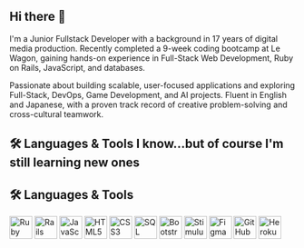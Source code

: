 ## Hi there 👋

I'm a Junior Fullstack Developer with a background in 17 years of digital media production. Recently completed a 9-week coding bootcamp at Le Wagon, gaining hands-on experience in Full-Stack Web Development, Ruby on Rails, JavaScript, and databases. 

Passionate about building scalable, user-focused applications and exploring Full-Stack, DevOps, Game Development, and AI projects. Fluent in English and Japanese, with a proven track record of creative problem-solving and cross-cultural teamwork.

## 🛠️ Languages & Tools I know...but of course I'm still learning new ones 

## 🛠️ Languages & Tools

<p align="left">
  <!-- Ruby & Rails -->
  <img src="https://cdn.jsdelivr.net/gh/devicons/devicon/icons/ruby/ruby-original.svg" width="40" height="40" alt="Ruby"/>
  <img src="https://cdn.jsdelivr.net/gh/devicons/devicon/icons/rails/rails-original-wordmark.svg" width="40" height="40" alt="Rails"/>

  <!-- JavaScript -->
  <img src="https://cdn.jsdelivr.net/gh/devicons/devicon/icons/javascript/javascript-original.svg" width="40" height="40" alt="JavaScript"/>

  <!-- HTML & CSS -->
  <img src="https://cdn.jsdelivr.net/gh/devicons/devicon/icons/html5/html5-original.svg" width="40" height="40" alt="HTML5"/>
  <img src="https://cdn.jsdelivr.net/gh/devicons/devicon/icons/css3/css3-original.svg" width="40" height="40" alt="CSS3"/>

  <!-- SQL -->
  <img src="https://cdn.jsdelivr.net/gh/devicons/devicon/icons/mysql/mysql-original.svg" width="40" height="40" alt="SQL"/>

  <!-- Bootstrap & Stimulus -->
  <img src="https://cdn.jsdelivr.net/gh/devicons/devicon/icons/bootstrap/bootstrap-original.svg" width="40" height="40" alt="Bootstrap"/>
  <img src="https://raw.githubusercontent.com/stimulusjs/stimulus/main/assets/logo.svg" width="40" height="40" alt="Stimulus"/>

  <!-- Figma -->
  <img src="https://cdn.jsdelivr.net/gh/devicons/devicon/icons/figma/figma-original.svg" width="40" height="40" alt="Figma"/>

  <!-- GitHub -->
  <img src="https://cdn.jsdelivr.net/gh/devicons/devicon/icons/github/github-original.svg" width="40" height="40" alt="GitHub"/>

  <!-- Heroku -->
  <img src="https://www.vectorlogo.zone/logos/heroku/heroku-icon.svg" width="40" height="40" alt="Heroku"/>
